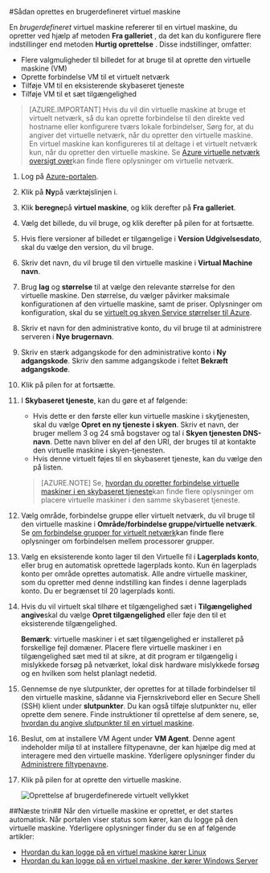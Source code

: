 #<a name="how-to-create-a-custom-virtual-machine"></a>Sådan oprettes en brugerdefineret virtuel maskine

En *brugerdefineret* virtuel maskine refererer til en virtuel maskine, du opretter ved hjælp af metoden **Fra galleriet** , da det kan du konfigurere flere indstillinger end metoden **Hurtig oprettelse** . Disse indstillinger, omfatter:

- Flere valgmuligheder til billedet for at bruge til at oprette den virtuelle maskine (VM)
- Oprette forbindelse VM til et virtuelt netværk
- Tilføje VM til en eksisterende skybaseret tjeneste
- Tilføje VM til et sæt tilgængelighed

> [AZURE.IMPORTANT] Hvis du vil din virtuelle maskine at bruge et virtuelt netværk, så du kan oprette forbindelse til den direkte ved hostname eller konfigurere tværs lokale forbindelser, Sørg for, at du angiver det virtuelle netværk, når du opretter den virtuelle maskine. En virtuel maskine kan konfigureres til at deltage i et virtuelt netværk kun, når du opretter den virtuelle maskine. Se [Azure virtuelle netværk oversigt over](http://go.microsoft.com/fwlink/p/?LinkID=294063)kan finde flere oplysninger om virtuelle netværk.

1. Log på [Azure-portalen](http://manage.windowsazure.com).

2. Klik på **Ny**på værktøjslinjen i.

3. Klik **beregne**på **virtuel maskine**, og klik derefter på **Fra galleriet**.

4. Vælg det billede, du vil bruge, og klik derefter på pilen for at fortsætte.

5. Hvis flere versioner af billedet er tilgængelige i **Version Udgivelsesdato**, skal du vælge den version, du vil bruge.

6. Skriv det navn, du vil bruge til den virtuelle maskine i **Virtual Machine navn**.

7. Brug **lag** og **størrelse** til at vælge den relevante størrelse for den virtuelle maskine. Den størrelse, du vælger påvirker maksimale konfigurationen af den virtuelle maskine, samt de priser. Oplysninger om konfiguration, skal du se [virtuelt og skyen Service størrelser til Azure](http://go.microsoft.com/fwlink/p/?LinkID=389844).

8. Skriv et navn for den administrative konto, du vil bruge til at administrere serveren i **Nye brugernavn**.

9. Skriv en stærk adgangskode for den administrative konto i **Ny adgangskode**. Skriv den samme adgangskode i feltet **Bekræft adgangskode**.

10. Klik på pilen for at fortsætte.

11. I **Skybaseret tjeneste**, kan du gøre et af følgende:

    - Hvis dette er den første eller kun virtuelle maskine i skytjenesten, skal du vælge **Opret en ny tjeneste i skyen**. Skriv et navn, der bruger mellem 3 og 24 små bogstaver og tal i **Skyen tjenesten DNS-navn**. Dette navn bliver en del af den URI, der bruges til at kontakte den virtuelle maskine i skyen-tjenesten.
    - Hvis denne virtuelt føjes til en skybaseret tjeneste, kan du vælge den på listen.

    > [AZURE.NOTE] Se, [hvordan du opretter forbindelse virtuelle maskiner i en skybaseret tjeneste](https://azure.microsoft.com/manage/windows/how-to-guides/connect-to-a-cloud-service/)kan finde flere oplysninger om placere virtuelle maskiner i den samme skybaseret tjeneste.

12. Vælg område, forbindelse gruppe eller virtuelt netværk, du vil bruge til den virtuelle maskine i **Område/forbindelse gruppe/virtuelle netværk**. Se [om forbindelse grupper for virtuelt netværk](../virtual-network/virtual-networks-migrate-to-regional-vnet.md)kan finde flere oplysninger om forbindelsen mellem processorer grupper.

13. Vælg en eksisterende konto lager til den Virtuelle fil i **Lagerplads konto**, eller brug en automatisk oprettede lagerplads konto. Kun én lagerplads konto per område oprettes automatisk. Alle andre virtuelle maskiner, som du opretter med denne indstilling kan findes i denne lagerplads konto. Du er begrænset til 20 lagerplads konti.

14. Hvis du vil virtuelt skal tilhøre et tilgængelighed sæt i **Tilgængelighed angive**skal du vælge **Opret tilgængelighed** eller føje den til et eksisterende tilgængelighed.

    **Bemærk**: virtuelle maskiner i et sæt tilgængelighed er installeret på forskellige fejl domæner. Placere flere virtuelle maskiner i en tilgængelighed sæt med til at sikre, at dit program er tilgængelig i mislykkede forsøg på netværket, lokal disk hardware mislykkede forsøg og en hvilken som helst planlagt nedetid.

15.  Gennemse de nye slutpunkter, der oprettes for at tillade forbindelser til den virtuelle maskine, sådanne via Fjernskrivebord eller en Secure Shell (SSH) klient under **slutpunkter**. Du kan også tilføje slutpunkter nu, eller oprette dem senere. Finde instruktioner til oprettelse af dem senere, se, [hvordan du angive slutpunkter til en virtuel maskine](../articles/virtual-machines/virtual-machines-windows-classic-setup-endpoints.md).

16.  Beslut, om at installere VM Agent under **VM Agent**. Denne agent indeholder miljø til at installere filtypenavne, der kan hjælpe dig med at interagere med den virtuelle maskine. Yderligere oplysninger finder du [Administrere filtypenavne](http://go.microsoft.com/FWLink/p/?LinkID=390493).

17. Klik på pilen for at oprette den virtuelle maskine.

    ![Oprettelse af brugerdefinerede virtuelt vellykket](./media/howto-custom-create-vm/VMSuccessWindows.png)

##<a name="next-steps"></a>Næste trin##
Når den virtuelle maskine er oprettet, er det startes automatisk. Når portalen viser status som kører, kan du logge på den virtuelle maskine. Yderligere oplysninger finder du se en af følgende artikler:

- [Hvordan du kan logge på en virtuel maskine kører Linux](../articles/virtual-machines/virtual-machines-linux-mac-create-ssh-keys.md)
- [Hvordan du kan logge på en virtuel maskine, der kører Windows Server](../articles/virtual-machines/virtual-machines-windows-classic-connect-logon.md)

